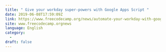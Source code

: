 ```yaml
---
title: " Give your workday super-powers with Google Apps Script "
date: 2019-06-08T17:59:09Z
link: https://www.freecodecamp.org/news/automate-your-workday-with-google-app-script/?utm_medium=RSS&utm_source=news.12bit.vn
site: www.freecodecamp.orgnews
language: English
category:
  -   
draft: false
---
```

